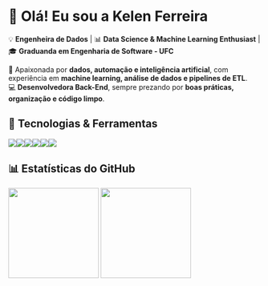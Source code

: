 # 👋 Olá! Eu sou a Kelen Ferreira  

💡 **Engenheira de Dados** | 📊 **Data Science & Machine Learning Enthusiast** | 🎓 **Graduanda em Engenharia de Software - UFC**  

🚀 Apaixonada por **dados, automação e inteligência artificial**, com experiência em **machine learning, análise de dados e pipelines de ETL**.  
💻 **Desenvolvedora Back-End**, sempre prezando por **boas práticas, organização e código limpo**.  

## 🚀 Tecnologias & Ferramentas  
<div style="display: flex; flex-wrap: wrap;">
  <img src="https://img.shields.io/badge/Airflow-017CEE?style=for-the-badge&logo=apache-airflow&logoColor=white" />
  <img src="https://img.shields.io/badge/PostgreSQL-316192?style=for-the-badge&logo=postgresql&logoColor=white" />
  <img src="https://img.shields.io/badge/Python-3776AB?style=for-the-badge&logo=python&logoColor=white" />
  <img src="https://img.shields.io/badge/Pandas-150458?style=for-the-badge&logo=pandas&logoColor=white" />
  <img src="https://img.shields.io/badge/NLP-FFA500?style=for-the-badge&logoColor=white" />
  <img src="https://img.shields.io/badge/Excel-217346?style=for-the-badge&logo=microsoft-excel&logoColor=white" />
</div>

## 📊 Estatísticas do GitHub  
<div>
  <img height="180em" src="https://github-readme-stats.vercel.app/api?username=kekisuk&show_icons=true&theme=dracula" />
  <img height="180em" src="https://github-readme-stats.vercel.app/api/top-langs/?username=kekisuk&layout=compact&theme=dracula" />
</div>
